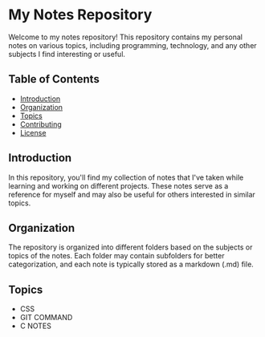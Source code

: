 # My Notes Repository

Welcome to my notes repository! This repository contains my personal notes on various topics, including programming, technology, and any other subjects I find interesting or useful.

## Table of Contents

- [Introduction](#introduction)
- [Organization](#organization)
- [Topics](#Topics)
- [Contributing](#contributing)
- [License](#license)

## Introduction

In this repository, you'll find my collection of notes that I've taken while learning and working on different projects. These notes serve as a reference for myself and may also be useful for others interested in similar topics.

## Organization

The repository is organized into different folders based on the subjects or topics of the notes. Each folder may contain subfolders for better categorization, and each note is typically stored as a markdown (.md) file.

## Topics
- CSS
- GIT COMMAND
- C NOTES
